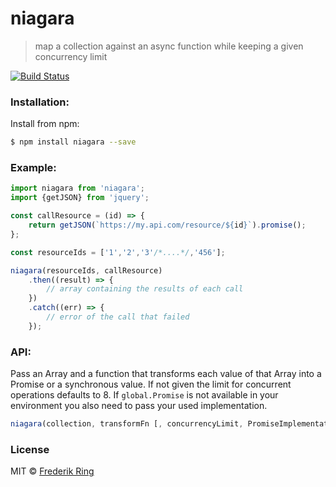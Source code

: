 # niagara
> map a collection against an async function while keeping a given concurrency limit

[![Build Status](https://travis-ci.org/m90/niagara.svg?branch=master)](https://travis-ci.org/m90/niagara)

### Installation:

Install from npm:

```sh
$ npm install niagara --save
```

### Example:

```js
import niagara from 'niagara';
import {getJSON} from 'jquery';

const callResource = (id) => {
    return getJSON(`https://my.api.com/resource/${id}`).promise();
};

const resourceIds = ['1','2','3'/*....*/,'456'];

niagara(resourceIds, callResource)
    .then((result) => {
        // array containing the results of each call
    })
    .catch((err) => {
        // error of the call that failed
    });
```

### API:

Pass an Array and a function that transforms each value of that Array into a Promise or a synchronous value. If not given the limit for concurrent operations defaults to 8. If `global.Promise` is not available in your environment you also need to pass your used implementation.

```js
niagara(collection, transformFn [, concurrencyLimit, PromiseImplementation]);
```

### License
MIT © [Frederik Ring](http://www.frederikring.com)
